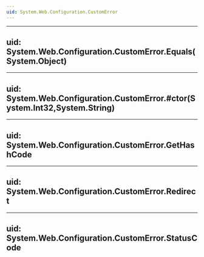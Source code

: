 ```yaml
---
uid: System.Web.Configuration.CustomError
---
```


---
uid: System.Web.Configuration.CustomError.Equals(System.Object)
---

---
uid: System.Web.Configuration.CustomError.#ctor(System.Int32,System.String)
---

---
uid: System.Web.Configuration.CustomError.GetHashCode
---

---
uid: System.Web.Configuration.CustomError.Redirect
---

---
uid: System.Web.Configuration.CustomError.StatusCode
---
